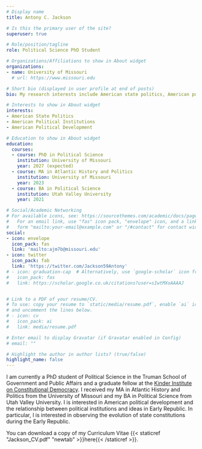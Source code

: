 ```yaml
---
# Display name
title: Antony C. Jackson

# Is this the primary user of the site?
superuser: true

# Role/position/tagline
role: Political Science PhD Student

# Organizations/Affiliations to show in About widget
organizations:
- name: University of Missouri
  # url: https://www.missouri.edu

# Short bio (displayed in user profile at end of posts)
bio: My research interests include American state politics, American political institutions, and American political development.

# Interests to show in About widget
interests:
- American State Politics
- American Political Institutions
- American Political Development

# Education to show in About widget
education:
  courses:
  - course: PhD in Political Science
    institution: University of Missouri
    year: 2027 (expected)
  - course: MA in Atlantic History and Politics
    institution: University of Missouri
    year: 2023
  - course: BA in Political Science
    institution: Utah Valley University
    year: 2021

# Social/Academic Networking
# For available icons, see: https://sourcethemes.com/academic/docs/page-builder/#icons
#   For an email link, use "fas" icon pack, "envelope" icon, and a link in the
#   form "mailto:your-email@example.com" or "/#contact" for contact widget.
social:
- icon: envelope
  icon_pack: fas
  link: 'mailto:ajm7b@missouri.edu'
- icon: twitter
  icon_pack: fab
  link: 'https://twitter.com/Jackson59Antony'
# - icon: graduation-cap  # Alternatively, use `google-scholar` icon from `ai` icon pack
#   icon_pack: fas
#   link: https://scholar.google.co.uk/citations?user=sIwtMXoAAAAJ


# Link to a PDF of your resume/CV.
# To use: copy your resume to `static/media/resume.pdf`, enable `ai` icons in `params.toml`, 
# and uncomment the lines below.
# - icon: cv
#   icon_pack: ai
#   link: media/resume.pdf

# Enter email to display Gravatar (if Gravatar enabled in Config)
# email: ""

# Highlight the author in author lists? (true/false)
highlight_name: false
---
```


I am currently a PhD student of Political Science in the Truman School of Government and Public Affairs and a graduate fellow at the [Kinder Institute on Constitutional Democracy](https://democracy.missouri.edu/directory/?department=graduate-fellows). I received my MA in Atlantic History and Politics from the University of Missouri and my BA in Political Science from Utah Valley University. I is interested in American political development and the relationship between political institutions and ideas in Early Republic. In particular, I is interested in observing the evolution of state constitutions during the Early Republic.

You can download a copy of my Curriculum Vitae {{< staticref "Jackson_CV.pdf" "newtab" >}}here{{< /staticref >}}.


